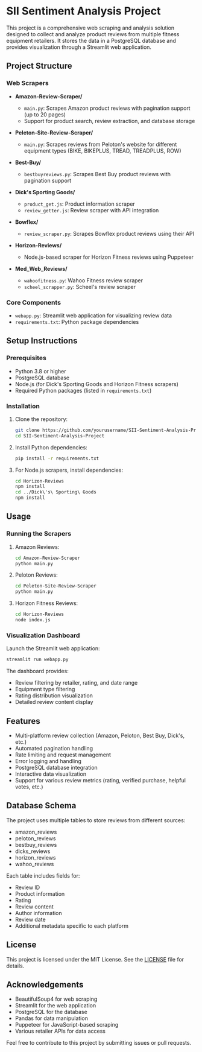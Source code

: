 # SII Sentiment Analysis Project

This project is a comprehensive web scraping and analysis solution designed to collect and analyze product reviews from multiple fitness equipment retailers. It stores the data in a PostgreSQL database and provides visualization through a Streamlit web application.

## Project Structure

### Web Scrapers
- **Amazon-Review-Scraper/**
  - `main.py`: Scrapes Amazon product reviews with pagination support (up to 20 pages)
  - Support for product search, review extraction, and database storage
  
- **Peleton-Site-Review-Scraper/**
  - `main.py`: Scrapes reviews from Peloton's website for different equipment types (BIKE, BIKEPLUS, TREAD, TREADPLUS, ROW)
  
- **Best-Buy/**
  - `bestbuyreviews.py`: Scrapes Best Buy product reviews with pagination support
  
- **Dick's Sporting Goods/**
  - `product_get.js`: Product information scraper
  - `review_getter.js`: Review scraper with API integration
  
- **Bowflex/**
  - `review_scraper.py`: Scrapes Bowflex product reviews using their API
  
- **Horizon-Reviews/**
  - Node.js-based scraper for Horizon Fitness reviews using Puppeteer
  
- **Med_Web_Reviews/**
  - `wahoofitness.py`: Wahoo Fitness review scraper
  - `scheel_scrapper.py`: Scheel's review scraper

### Core Components
- `webapp.py`: Streamlit web application for visualizing review data
- `requirements.txt`: Python package dependencies

## Setup Instructions

### Prerequisites

- Python 3.8 or higher
- PostgreSQL database
- Node.js (for Dick's Sporting Goods and Horizon Fitness scrapers)
- Required Python packages (listed in `requirements.txt`)

### Installation

1. Clone the repository:
    ```sh
    git clone https://github.com/yourusername/SII-Sentiment-Analysis-Project.git
    cd SII-Sentiment-Analysis-Project
    ```

2. Install Python dependencies:
    ```sh
    pip install -r requirements.txt
    ```

3. For Node.js scrapers, install dependencies:
    ```sh
    cd Horizon-Reviews
    npm install
    cd ../Dick\'s\ Sporting\ Goods
    npm install
    ```

## Usage

### Running the Scrapers

1. Amazon Reviews:
    ```sh
    cd Amazon-Review-Scraper
    python main.py
    ```

2. Peloton Reviews:
    ```sh
    cd Peleton-Site-Review-Scraper
    python main.py
    ```

3. Horizon Fitness Reviews:
    ```sh
    cd Horizon-Reviews
    node index.js
    ```

### Visualization Dashboard

Launch the Streamlit web application:
```sh
streamlit run webapp.py
```

The dashboard provides:
- Review filtering by retailer, rating, and date range
- Equipment type filtering
- Rating distribution visualization
- Detailed review content display

## Features

- Multi-platform review collection (Amazon, Peloton, Best Buy, Dick's, etc.)
- Automated pagination handling
- Rate limiting and request management
- Error logging and handling
- PostgreSQL database integration
- Interactive data visualization
- Support for various review metrics (rating, verified purchase, helpful votes, etc.)

## Database Schema

The project uses multiple tables to store reviews from different sources:
- amazon_reviews
- peloton_reviews
- bestbuy_reviews
- dicks_reviews
- horizon_reviews
- wahoo_reviews

Each table includes fields for:
- Review ID
- Product information
- Rating
- Review content
- Author information
- Review date
- Additional metadata specific to each platform

## License

This project is licensed under the MIT License. See the [LICENSE](LICENSE) file for details.

## Acknowledgements

- BeautifulSoup4 for web scraping
- Streamlit for the web application
- PostgreSQL for the database
- Pandas for data manipulation
- Puppeteer for JavaScript-based scraping
- Various retailer APIs for data access

Feel free to contribute to this project by submitting issues or pull requests.
